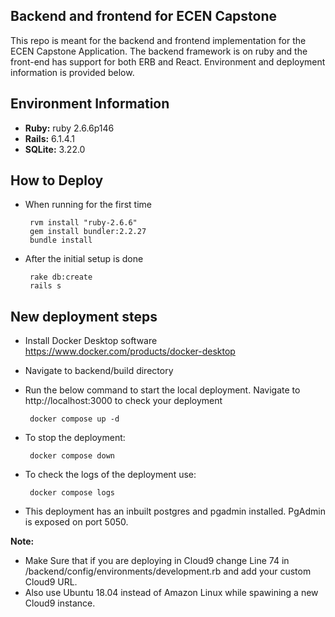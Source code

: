## Backend and frontend for ECEN Capstone
This repo is meant for the backend and frontend implementation for the ECEN Capstone Application. The backend framework is on ruby and the front-end has support for both ERB and React. Environment and deployment information is provided below.
## Environment Information

 - **Ruby:** ruby 2.6.6p146
 - **Rails:** 6.1.4.1
 - **SQLite:** 3.22.0

## How to Deploy



 - When running for the first time

		rvm install "ruby-2.6.6"
		gem install bundler:2.2.27
		bundle install
    

 - After the initial setup is done
	
		rake db:create
    	rails s
## New deployment steps 

 - Install Docker Desktop software https://www.docker.com/products/docker-desktop
 - Navigate to backend/build directory
 - Run the below command to start the local deployment. Navigate to http://localhost:3000 to check your deployment
 
 		docker compose up -d
 - To stop the deployment:
		
		docker compose down
 - To check the logs of the deployment use:
 
		docker compose logs
 - This deployment has an inbuilt postgres and pgadmin installed. PgAdmin is exposed on port 5050.

**Note:** 
 - Make Sure that if you are deploying in Cloud9 change Line 74 in /backend/config/environments/development.rb and add your custom Cloud9 URL.
 - Also use Ubuntu 18.04 instead of Amazon Linux while spawining a new Cloud9 instance.
